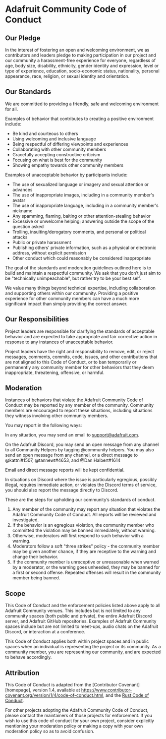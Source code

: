 # Adafruit Community Code of Conduct

## Our Pledge

In the interest of fostering an open and welcoming environment, we as
contributors and leaders pledge to making participation in our project and
our community a harassment-free experience for everyone, regardless of age, body
size, disability, ethnicity, gender identity and expression, level or type of
experience, education, socio-economic status, nationality, personal appearance,
race, religion, or sexual identity and orientation.

## Our Standards

We are committed to providing a friendly, safe and welcoming environment for
all.

Examples of behavior that contributes to creating a positive environment
include:

* Be kind and courteous to others
* Using welcoming and inclusive language
* Being respectful of differing viewpoints and experiences
* Collaborating with other community members
* Gracefully accepting constructive criticism
* Focusing on what is best for the community
* Showing empathy towards other community members

Examples of unacceptable behavior by participants include:

* The use of sexualized language or imagery and sexual attention or advances
* The use of inappropriate images, including in a community member's avatar
* The use of inappropriate language, including in a community member's nickname
* Any spamming, flaming, baiting or other attention-stealing behavior
* Excessive or unwelcome helping; answering outside the scope of the question
  asked
* Trolling, insulting/derogatory comments, and personal or political attacks
* Public or private harassment
* Publishing others' private information, such as a physical or electronic
  address, without explicit permission
* Other conduct which could reasonably be considered inappropriate

The goal of the standards and moderation guidelines outlined here is to build
and maintain a respectful community. We ask that you don’t just aim to be
"technically unimpeachable", but rather try to be your best self. 

We value many things beyond technical expertise, including collaboration and
supporting others within our community. Providing a positive experience for
other community members can have a much more significant impact than simply
providing the correct answer.

## Our Responsibilities

Project leaders are responsible for clarifying the standards of acceptable
behavior and are expected to take appropriate and fair corrective action in
response to any instances of unacceptable behavior.

Project leaders have the right and responsibility to remove, edit, or
reject messages, comments, commits, code, issues, and other contributions
that are not aligned to this Code of Conduct, or to ban temporarily or
permanently any community member for other behaviors that they deem
inappropriate, threatening, offensive, or harmful.

## Moderation

Instances of behaviors that violate the Adafruit Community Code of Conduct
may be reported by any member of the community. Community members are
encouraged to report these situations, including situations they witness
involving other community members.

You may report in the following ways:

In any situation, you may send an email to <support@adafruit.com>.

On the Adafruit Discord, you may send an open message from any channel
to all Community Helpers by tagging @community helpers. You may also send an
open message from any channel, or a direct message to @kattni#1507,
@tannewt#4653, and @Dan Halbert#1614

Email and direct message reports will be kept confidential.

In situations on Discord where the issue is particularly egregious, possibly
illegal, requires immediate action, or violates the Discord terms of service,
you should also report the message directly to Discord.

These are the steps for upholding our community’s standards of conduct.

1. Any member of the community may report any situation that violates the
Adafruit Community Code of Conduct. All reports will be reviewed and
investigated.
2. If the behavior is an egregious violation, the community member who
committed the violation may be banned immediately, without warning.
3. Otherwise, moderators will first respond to such behavior with a warning.
4. Moderators follow a soft "three strikes" policy - the community member may
be given another chance, if they are receptive to the warning and change their
behavior.
5. If the community member is unreceptive or unreasonable when warned by a
moderator, or the warning goes unheeded, they may be banned for a first or
second offense. Repeated offenses will result in the community member being
banned.

## Scope

This Code of Conduct and the enforcement policies listed above apply to all
Adafruit Community venues. This includes but is not limited to any community
spaces (both public and private), the entire Adafruit Discord server, and
Adafruit GitHub repositories. Examples of Adafruit Community spaces include
but are not limited to meet-ups, audio chats on the Adafruit Discord, or
interaction at a conference.

This Code of Conduct applies both within project spaces and in public spaces
when an individual is representing the project or its community. As a community
member, you are representing our community, and are expected to behave
accordingly.

## Attribution

This Code of Conduct is adapted from the [Contributor Covenant][homepage],
version 1.4, available at
<https://www.contributor-covenant.org/version/1/4/code-of-conduct.html>,
and the [Rust Code of Conduct](https://www.rust-lang.org/en-US/conduct.html).

For other projects adopting the Adafruit Community Code of
Conduct, please contact the maintainers of those projects for enforcement.
If you wish to use this code of conduct for your own project, consider
explicitly mentioning your moderation policy or making a copy with your
own moderation policy so as to avoid confusion.
